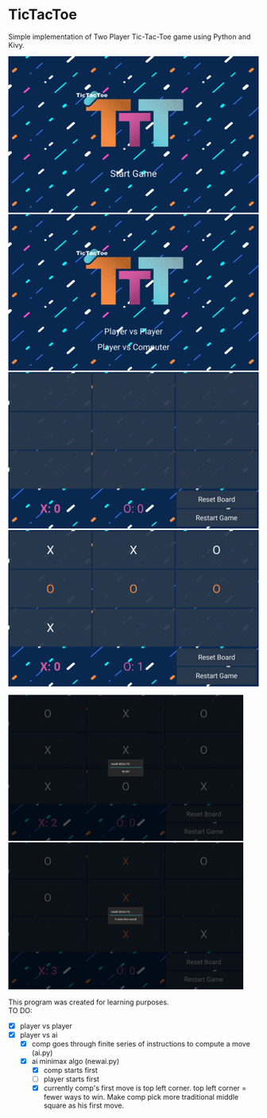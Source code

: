 # TicTacToe
Simple implementation of Two Player Tic-Tac-Toe game using Python and Kivy.  

![Game menu](ttt1.png)
![Game menu](ttt4.png)
![Game menu](ttt2.png)
![Game menu](ttt3.png)  
<p float="left">
  <img src="/ttt5.png" width="473" />
  <img src="/ttt6.png" width="473" /> 
</p>

  
This program was created for learning purposes.  
TO DO:   
- [x] player vs player
- [x] player vs ai
  - [x] comp goes through finite series of instructions to compute a move (ai.py)
  - [x] ai minimax algo (newai.py)
    - [x] comp starts first 
    - [ ] player starts first
    - [x] currently comp's first move is top left corner. top left corner = fewer ways to win. Make comp pick more    traditional middle square as his first move.
